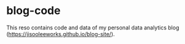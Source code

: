 # blog-code

This reso contains code and data of my personal data analytics blog (https://jisooleeworks.github.io/blog-site/).